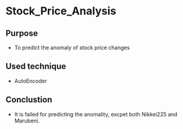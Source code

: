 # Stock_Price_Analysis

## Purpose

* To predict the anomaly of stock price changes

## Used technique
* AutoEncoder


## Conclustion

* It is failed for predicting the anomality, excpet both Nikkei225 and Marubeni.
